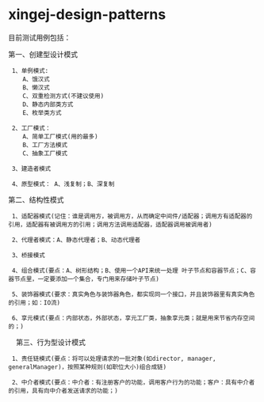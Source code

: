 # xingej-design-patterns
目前测试用例包括：


第一、创建型设计模式


     1、单例模式:
        A、饿汉式
        B、懒汉式
        C、双重检测方式(不建议使用)
        D、静态内部类方式
        E、枚举类方式
 
     2、工厂模式：
        A、简单工厂模式(用的最多)
        B、工厂方法模式
        C、抽象工厂模式

     3、建造者模式   

     4、原型模式： A、浅复制；B、深复制

第二、结构性模式

     1、适配器模式(记住：谁是调用方，被调用方，从而确定中间件/适配器；调用方有适配器的引用，适配器有被调用方的引用；调用方法调用适配器，适配器调用被调用者)

     2、代理者模式：A、静态代理者；B、动态代理者

     3、桥接模式
     
     4、组合模式(要点：A、树形结构；B、使用一个API来统一处理 叶子节点和容器节点；C、容器节点里，一定要添加一个集合，专门用来存储叶子节点)

     5、装饰器模式(要求：真实角色与装饰器角色，都实现同一个接口，并且装饰器里有真实角色的引用；如：IO流)

     6、享元模式(要点：内部状态，外部状态，享元工厂类，抽象享元类；就是用来节省内存空间的；)
     
第三、行为型设计模式


     1、责任链模式(要点：将可以处理请求的一批对象(如director, manager, generalManager)，按照某种规则(如职位大小)组合成链)
 
     2、中介者模式(要点：中介者：有注册客户的功能，调用客户行为的功能；客户：具有中介者的引用，具有向中介者发送请求的功能；)
     
     
     
     
     
     
     
     
     




   
   
   
   
   
